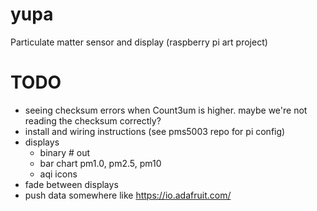 # yupa

Particulate matter sensor and display (raspberry pi art project)


# TODO

- seeing checksum errors when Count3um is higher. maybe we're not reading the checksum correctly?
- install and wiring instructions (see pms5003 repo for pi config)
- displays
    - binary # out
    - bar chart pm1.0, pm2.5, pm10
    - aqi icons
- fade between displays
- push data somewhere like https://io.adafruit.com/